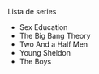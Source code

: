 Lista de series 

- Sex Education
- The Big Bang Theory
- Two And a Half Men
- Young Sheldon
- The Boys

